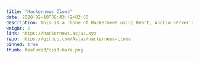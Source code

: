 ```yaml
---
title: 'Hackernews Clone'
date: 2020-02-10T08:43:42+02:00
description: This is a clone of Hackernews using React, Apollo Server and Prisma.
weight: 2
link: https://hackernews.asjas.xyz
repo: https://github.com/Asjas/hackernews-clone
pinned: true
thumb: feature3/css3-bare.png
---
```

